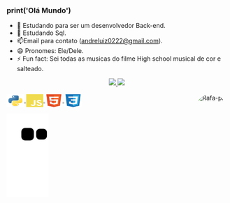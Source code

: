 ### print('Olá Mundo')

- 🔭 Estudando para ser um desenvolvedor Back-end.
- 🌱 Estudando Sql.
- 📫Email para contato (andreluiz0222@gmail.com).
- 😄 Pronomes: Ele/Dele. 
- ⚡ Fun fact: Sei todas as musicas do filme High school musical de cor e salteado.

<div align="center">
  <a href="https://github.com/PseudoHetero">
  <img height="180em" src="https://github-readme-stats.vercel.app/api?username=pseudohetero&show_icons=true&theme=dracula&include_all_commits=true&count_private=true"/>
  <img height="180em" src="https://github-readme-stats.vercel.app/api/top-langs/?username=pseudohetero&layout=compact&langs_count=7&theme=dracula"/>
</div>
<div style="display: inline_block"><br>
  <img align="center" alt="Rafa-Python" height="30" width="40" src="https://raw.githubusercontent.com/devicons/devicon/master/icons/python/python-original.svg">
  <img align="center" alt="Rafa-Js" height="30" width="40" src="https://raw.githubusercontent.com/devicons/devicon/master/icons/javascript/javascript-plain.svg">
  <img align="center" alt="Rafa-HTML" height="30" width="40" src="https://raw.githubusercontent.com/devicons/devicon/master/icons/html5/html5-original.svg">
  <img align="center" alt="Rafa-CSS" height="30" width="40" src="https://raw.githubusercontent.com/devicons/devicon/master/icons/css3/css3-original.svg">
  <img align="right" alt="Rafa-pic" height="150" style="border-radius:50px;" src="https://media0.giphy.com/media/oFvFtrhrmIFFe/giphy.gif?cid=790b7611f80941fe8aea7176cf33b73c539ff15c35dbb39b&rid=giphy.gif&ct=g">
</div>

  ![snake gif](https://github.com/pseudohetero/pseudohetero/blob/output/github-contribution-grid-snake.svg)
 
</div>
